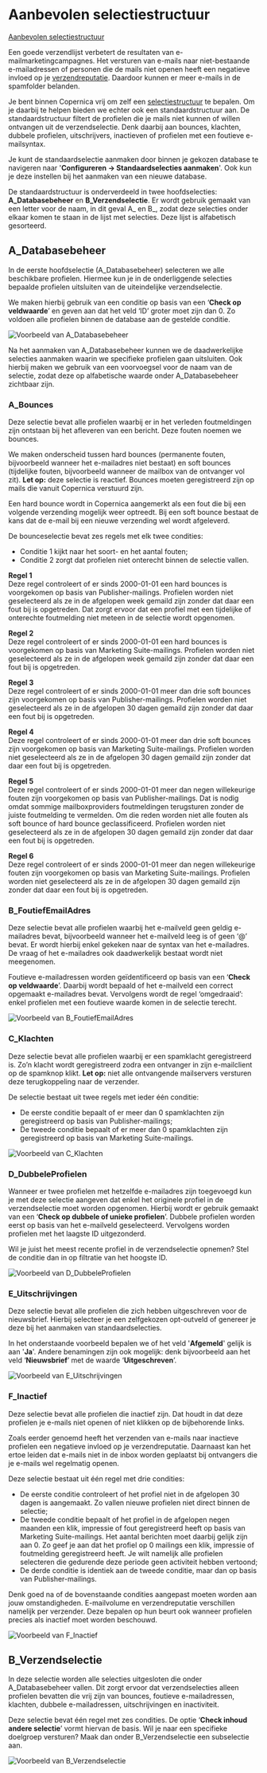 # Aanbevolen selectiestructuur
[Aanbevolen selectiestructuur](https://www.youtube.com/watch?v=P_qrNZTJTW0)

Een goede verzendlijst verbetert de resultaten van e-mailmarketingcampagnes. Het versturen van e-mails naar niet-bestaande e-mailadressen of personen die de mails niet openen heeft een negatieve invloed op je [verzendreputatie](./sender-reputation). Daardoor kunnen er meer e-mails in de spamfolder belanden.

Je bent binnen Copernica vrij om zelf een [selectiestructuur](./database-selections-introduction) te bepalen. Om je daarbij te helpen bieden we echter ook een standaardstructuur aan. De standaardstructuur filtert de profielen die je mails niet kunnen of willen ontvangen uit de verzendselectie. Denk daarbij aan bounces, klachten, dubbele profielen, uitschrijvers, inactieven of profielen met een foutieve e-mailsyntax.

Je kunt de standaardselectie aanmaken door binnen je gekozen database te navigeren naar '**Configureren -> Standaardselecties aanmaken**'. Ook kun je deze instellen bij het aanmaken van een nieuwe database.

De standaardstructuur is onderverdeeld in twee hoofdselecties: **A_Databasebeheer** en **B_Verzendselectie**. Er wordt gebruik gemaakt van een letter voor de naam, in dit geval A_ en B_, zodat deze selecties onder elkaar komen te staan in de lijst met selecties. Deze lijst is alfabetisch gesorteerd.

## A_Databasebeheer
In de eerste hoofdselectie (A_Databasebeheer) selecteren we alle beschikbare profielen. Hiermee kun je in de onderliggende selecties bepaalde profielen uitsluiten van de uiteindelijke verzendselectie.

We maken hierbij gebruik van een conditie op basis van een ‘**Check op veldwaarde**’ en geven aan dat het veld ‘ID’ groter moet zijn dan 0. Zo voldoen alle profielen binnen de database aan de gestelde conditie.

![Voorbeeld van A_Databasebeheer](../images/nl/Standaardselecties_A_Databasebeheer.png)

Na het aanmaken van A_Databasebeheer kunnen we de daadwerkelijke selecties aanmaken waarin we specifieke profielen gaan uitsluiten. Ook hierbij maken we gebruik van een voorvoegsel voor de naam van de selectie, zodat deze op alfabetische waarde onder A_Databasebeheer zichtbaar zijn.

### A_Bounces
Deze selectie bevat alle profielen waarbij er in het verleden foutmeldingen zijn ontstaan bij het afleveren van een bericht. Deze fouten noemen we bounces. 

We maken onderscheid tussen hard bounces (permanente fouten, bijvoorbeeld wanneer het e-mailadres niet bestaat) en soft bounces (tijdelijke fouten, bijvoorbeeld wanneer de mailbox van de ontvanger vol zit). **Let op:** deze selectie is reactief. Bounces moeten geregistreerd zijn op mails die vanuit Copernica verstuurd zijn.

Een hard bounce wordt in Copernica aangemerkt als een fout die bij een volgende verzending mogelijk weer optreedt. Bij een soft bounce bestaat de kans dat de e-mail bij een nieuwe verzending wel wordt afgeleverd.  

De bounceselectie bevat zes regels met elk twee condities:  

- Conditie 1 kijkt naar het soort- en het aantal fouten;
- Conditie 2 zorgt dat profielen niet onterecht binnen de selectie vallen.

**Regel 1**  
Deze regel controleert of er sinds 2000-01-01 een hard bounces is voorgekomen op basis van Publisher-mailings. Profielen worden niet geselecteerd als ze in de afgelopen week gemaild zijn zonder dat daar een fout bij is opgetreden. Dat zorgt ervoor dat een profiel met een tijdelijke of onterechte foutmelding niet meteen in de selectie wordt opgenomen.

**Regel 2**  
Deze regel controleert of er sinds 2000-01-01 een hard bounces is voorgekomen op basis van Marketing Suite-mailings. Profielen worden niet geselecteerd als ze in de afgelopen week gemaild zijn zonder dat daar een fout bij is opgetreden.

**Regel 3**  
Deze regel controleert of er sinds 2000-01-01 meer dan drie soft bounces zijn voorgekomen op basis van Publisher-mailings. Profielen worden niet geselecteerd als ze in de afgelopen 30 dagen gemaild zijn zonder dat daar een fout bij is opgetreden.

**Regel 4**  
Deze regel controleert of er sinds 2000-01-01 meer dan drie soft bounces zijn voorgekomen op basis van Marketing Suite-mailings. Profielen worden niet geselecteerd als ze in de afgelopen 30 dagen gemaild zijn zonder dat daar een fout bij is opgetreden.

**Regel 5**  
Deze regel controleert of er sinds 2000-01-01 meer dan negen willekeurige fouten zijn voorgekomen op basis van Publisher-mailings. Dat is nodig omdat sommige mailboxproviders foutmeldingen terugsturen zonder de juiste foutmelding te vermelden. Om die reden worden niet alle fouten als soft bounce of hard bounce geclassificeerd. Profielen worden niet geselecteerd als ze in de afgelopen 30 dagen gemaild zijn zonder dat daar een fout bij is opgetreden.

**Regel 6**  
Deze regel controleert of er sinds 2000-01-01 meer dan negen willekeurige fouten zijn voorgekomen op basis van Marketing Suite-mailings. Profielen worden niet geselecteerd als ze in de afgelopen 30 dagen gemaild zijn zonder dat daar een fout bij is opgetreden.


### B_FoutiefEmailAdres
Deze selectie bevat alle profielen waarbij het e-mailveld geen geldig e-mailadres bevat, bijvoorbeeld wanneer het e-mailveld leeg is of geen ‘@’ bevat. Er wordt hierbij enkel gekeken naar de syntax van het e-mailadres. De vraag of het e-mailadres ook daadwerkelijk bestaat wordt niet meegenomen.

Foutieve e-mailadressen worden geïdentificeerd op basis van een ‘**Check op veldwaarde**’. Daarbij wordt bepaald of het e-mailveld een correct opgemaakt e-mailadres bevat. Vervolgens wordt de regel ‘omgedraaid’: enkel profielen met een foutieve waarde komen in de selectie terecht.

![Voorbeeld van B_FoutiefEmailAdres](../images/nl/Standaardselecties_B_Foutiefemailadres.png)

### C_Klachten
Deze selectie bevat alle profielen waarbij er een spamklacht geregistreerd is. Zo’n klacht wordt geregistreerd zodra een ontvanger in zijn e-mailclient op de spamknop klikt. **Let op:** niet alle ontvangende mailservers versturen deze terugkoppeling naar de verzender.

De selectie bestaat uit twee regels met ieder één conditie:

- De eerste conditie bepaalt of er meer dan 0 spamklachten zijn geregistreerd op basis van Publisher-mailings;
- De tweede conditie bepaalt of er meer dan 0 spamklachten zijn geregistreerd op basis van Marketing Suite-mailings.

![Voorbeeld van C_Klachten](../images/nl/Standaardselecties_C_klachten.png)

### D_DubbeleProfielen
Wanneer er twee profielen met hetzelfde e-mailadres zijn toegevoegd kun je met deze selectie aangeven dat enkel het originele profiel in de verzendselectie moet worden opgenomen. Hierbij wordt er gebruik gemaakt van een ‘**Check op dubbele of unieke profielen**’. Dubbele profielen worden eerst op basis van het e-mailveld geselecteerd. Vervolgens worden profielen met het laagste ID uitgezonderd.

Wil je juist het meest recente profiel in de verzendselectie opnemen? Stel de conditie dan in op filtratie van het hoogste ID.

![Voorbeeld van D_DubbeleProfielen](../images/nl/Standaardselecties_D_DubbeleProfielen.png)

### E_Uitschrijvingen
Deze selectie bevat alle profielen die zich hebben uitgeschreven voor de nieuwsbrief. Hierbij selecteer je een zelfgekozen opt-outveld of genereer je deze bij het aanmaken van standaardselecties.

In het onderstaande voorbeeld bepalen we of het veld '**Afgemeld**' gelijk is aan '**Ja**'. Andere benamingen zijn ook mogelijk: denk bijvoorbeeld aan het veld ‘**Nieuwsbrief**’ met de waarde ‘**Uitgeschreven**’.

![Voorbeeld van E_Uitschrijvingen](../images/nl/Standaardselecties_E_Uitschrijvingen.png)

### F_Inactief
Deze selectie bevat alle profielen die inactief zijn. Dat houdt in dat deze profielen je e-mails niet openen of niet klikken op de bijbehorende links.

Zoals eerder genoemd heeft het verzenden van e-mails naar inactieve profielen een negatieve invloed op je verzendreputatie. Daarnaast kan het ertoe leiden dat e-mails niet in de inbox worden geplaatst bij ontvangers die je e-mails wel regelmatig openen.

Deze selectie bestaat uit één regel met drie condities:

- De eerste conditie controleert of het profiel niet in de afgelopen 30 dagen is aangemaakt. Zo vallen nieuwe profielen niet direct binnen de selectie;
- De tweede conditie bepaalt of het profiel in de afgelopen negen maanden een klik, impressie of fout geregistreerd heeft op basis van Marketing Suite-mailings. Het aantal berichten moet daarbij gelijk zijn aan 0. Zo geef je aan dat het profiel op 0 mailings een klik, impressie of foutmelding geregistreerd heeft. Je wilt namelijk alle profielen selecteren die gedurende deze periode geen activiteit hebben vertoond;
- De derde conditie is identiek aan de tweede conditie, maar dan op basis van Publisher-mailings.

Denk goed na of de bovenstaande condities aangepast moeten worden aan jouw omstandigheden. E-mailvolume en verzendreputatie verschillen namelijk per verzender. Deze bepalen op hun beurt ook wanneer profielen precies als inactief moet worden beschouwd.

![Voorbeeld van F_Inactief](../images/nl/Standaardselecties_F_Inactief.png)

## B_Verzendselectie
In deze selectie worden alle selecties uitgesloten die onder A_Databasebeheer vallen. Dit zorgt ervoor dat verzendselecties alleen profielen bevatten die vrij zijn van bounces, foutieve e-mailadressen, klachten, dubbele e-mailadressen, uitschrijvingen en inactiviteit.

Deze selectie bevat één regel met zes condities. De optie ‘**Check inhoud andere selectie**’ vormt hiervan de basis. Wil je naar een specifieke doelgroep versturen? Maak dan onder B_Verzendselectie een subselectie aan.

![Voorbeeld van B_Verzendselectie](../images/nl/Standaardselecties_B_Verzendselectie.png)

